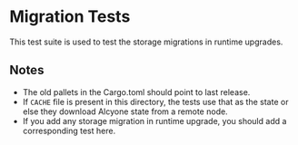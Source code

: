 # Migration Tests

This test suite is used to test the storage migrations in runtime upgrades.

## Notes

- The old pallets in the Cargo.toml should point to last release.
- If `CACHE` file is present in this directory, the tests use that as the state or else they download Alcyone state from a remote node.
- If you add any storage migration in runtime upgrade, you should add a corresponding test here.
